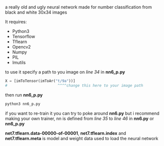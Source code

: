 a really old and ugly neural network made for number classification from black and white 30x34 images 

It requires:
* Python3
* Tensorflow
* Tflearn
* Opencv2
* Numpy
* PIL
* Imutils

to use it specify a path to you image on *line 34* in **nn6_p.py**
```python
X = [imToTensor(imToAr("t/9a"))]
#                       ^^^^change this here to your image path
```
then run **nn6_p.py**
```python
python3 nn6_p.py
```

if you want to re-train it you can try to poke around **nn6.py** but i recommend making your own trainer, nn is defined from *line 35* to *line 46* in **nn6.py** or **nn6_p.py**

**net7.tflearn.data-00000-of-00001**, **net7.tflearn.index** and **net7.tflearn.meta** is model and weight data used to load the neural network
